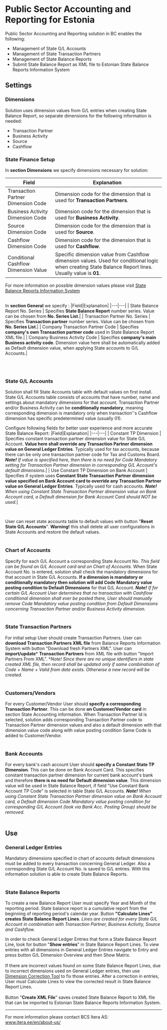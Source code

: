 # Public Sector Accounting and Reporting for Estonia
Public Sector Accounting and Reporting solution in BC enables the following:

- Management of State G/L Accounts
- Management of State Transaction Partners
- Management of State Balance Reports
- Submit State Balance Report as XML file to Estonian State Balance Reports Information System

## Settings
### Dimensions
Solution uses dimension values from G/L entries when creating State Balance Report, so separate dimensions for  the following information is needed:
 - Transaction Partner
 - Business Activity
 - Source
 - Cashflow

### State Finance Setup
In **section Dimensions** we specify dimensions necessary for solution:

|Field|Explanation|
|---|---| 
| Transaction Partner Dimension Code | Dimension code for the dimension that is used for **Transaction Partners**.|
| Business Activity Dimension Code | Dimension code for the dimension that is used for **Business Activity**.|
| Source Dimension Code | Dimension code for the dimension that is used for **Source**.|
| Cashflow Dimension Code | Dimension code for the dimension that is used for **Cashflow**.|
| Conditional Cashflow Dimension Value | Specific dimension value from Cashflow dimension values. Used for conditional logic when creating State Balance Report lines. Usually value is **01**.|

For more information on possible dimension values please visit <a href="https://saldo.fin.ee/" target="_blank">State Balance Reports Information System</a>
<br><br>

In **section General** we specify :
|Field|Explanation|
|---|---| 
| State Balance Report No. Series | Specifies **State Balance Report** number series. Value can be chosen from **No. Series List**.|
| Transaction Partner No. Series | Specifies **Transaction partner** number series. Value can be chosen from **No. Series List**.|
| Company Transaction Partner Code | Specifies **company's own Transaction partner code** used in State Balance Report XML file.|
| Company Business Activity Code | Specifies **company's main Business activity code**. Dimension value here shall be automatically added as Default dimension value, when applying State accounts to G/L Accounts.|

<br><br>

### State G/L Accounts
Solution shall fill State Accounts table with default values on first install.
State G/L Accounts table consists of accounts that have number, name and settings about mandatory dimensions for that account.
Transaction Partner and/or Business Activity can be **conditionally mandatory**, meaning corresponding dimension is mandatory only when transaction''s Cashflow dimension has specific predetermined value (usually 01).

Configure following fields for better user experience and more accurate State Balance Report:
|Field|Explanation|
|---|---| 
| Constant TP Dimension | Specifies constant transaction partner dimension value for State G/L Account. **Value here shall override any Transaction Partner dimension value on General Ledger Entries**. Typically used for tax accounts, because there can be only one transaction partner code for Tax and Customs Board. ***Note!** If value is specified here, then there is no need for Code Mandatory setting for Transaction Partner dimension in corresponding G/L Account's default dimensions.*|
| Use Constant TP Dimension on Bank Account | Specifies if system uses **Constant State Transaction Partner dimension value specified on Bank Account card to override any Transaction Partner value on General Ledger Entries**. Typically used for cash accounts. ***Note!** When using Constant State Transaction Partner dimension value on Bank Account card, a Default dimension for Bank Account Card should NOT be used.*|

<br>

User can reset state accounts table to default values with button "**Reset State G/L Accounts**".
**Warning!** this shall delete all user configurations in State Accounts and restore the default values.
<br><br>

### Chart of Accounts
Specify for each G/L Account a corresponding State Account No. *This field can be found on G/L Account card and on Chart of Accounts.*
When State Account No. is entered, solution shall check the mandatory dimensions for that account in State G/L Accounts. **If a dimension is mandatory or conditionally mandatory then solution will add Code Mandatory value posting condition to Default Dimensions** for that G/L Account. ***Note!** If for certain G/L Account User determines that no transaction with Cashflow conditional dimension shall ever be posted there, User should manually remove Code Mandatory value posting condition from Default Dimensions concerning  Transaction Partner and/or Business Activity dimension.*
<br><br>

### State Transaction Partners
For initial setup User should create Transaction Partners.
User can **download Transaction Partners XML file** from Balance Reports Information System with button "Download fresh Partners XML".
User can **import/update*** **Transaction Partners** from XML file with button "Import Partners From XML".
**Note! Since there are no unique identifiers in state created XML file, then record shall be updated only if same combination of Code + Name + Valid from date exists. Otherwise a new record will be created.*
<br><br>

### Customers/Vendors
For every Customer/Vendor User should **specify a corresponding Transaction Partner**. This can be done **on Customer/Vendor card** in section State Accounting information.
When Transaction Partner Id is selected, solution adds corresponding Transaction Partner code to Transaction Partner dimension values and also a default dimension with that dimension value code along with value posting condition Same Code is added to Customer/Vendor.
<br><br>

### Bank Accounts
For every bank's cash account User should **specify a Constant State TP Dimension**. This can be done on Bank Account Card.
This specifies constant transaction partner dimension for current bank account's bank and therefore **there is no need for Default dimension value**.
This dimension value will be used in State Balance Report, if field "Use Constant Bank Account TP Code" is selected in table State G/L Accounts.
***Note!** When using Constant State Transaction Partner dimension value on Bank Account card, a Default dimension Code Mandatory value posting condition for corresponding G/L Account (look via Bank Acc. Posting Group) should be removed.*
<br><br>


## Use
### General Ledger Entries
Mandatory dimensions specified in chart of accounts default dimensions must be added to every transaction concerning General Ledger. Also a corresponding State G/L Account No. is saved to G/L entries. With this information solution is able to create State Balance Reports.
<br><br>

### State Balance Reports
To create a new Balance Report User must specify Year and Month of the reporting period. State balance report is a cumulative report from the beginning of reporting period's calendar year.
Button **"Calculate Lines" creates State Balance Report Lines**. *Lines are created for every State G/L Account in combination with Transaction Partner, Business Activity, Source and Cashflow.*

In order to check General Ledger Entries that form a State Balance Report Line, look for button "**Show entries**" in State Balance Report Lines. To view entries with all dimensions in General Ledger Entries navigate to Entry and press button G/L Dimension Overview and then Show Matrix.
<br><br>
If there are incorrect values found on some State Balance Report Lines, due to incorrect dimensions used on General Ledger entries, then use <a href="http://apps.itera.ee/apps/dimension-correction-tool/docs/en-US/app.html" target="_blank">Dimension Correction Tool</a> to fix those entries.
After a correction in entries, User must Calculate Lines to view the corrected result in State Balance Report Lines.
<br><br>
Button "**Create XML File**" saves created State Balance Report to XML file that can be imported to Estonian State Balance Reports Information System.

---

For more information please contact BCS Itera AS:  
<a href="https://www.itera.ee/en/about-us/" target="_blank">www.itera.ee/en/about-us/</a>
